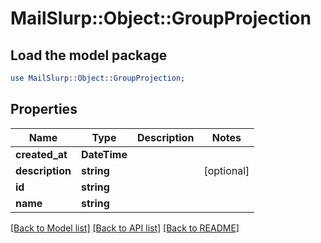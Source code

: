 # MailSlurp::Object::GroupProjection

## Load the model package
```perl
use MailSlurp::Object::GroupProjection;
```

## Properties
Name | Type | Description | Notes
------------ | ------------- | ------------- | -------------
**created_at** | **DateTime** |  | 
**description** | **string** |  | [optional] 
**id** | **string** |  | 
**name** | **string** |  | 

[[Back to Model list]](../README.md#documentation-for-models) [[Back to API list]](../README.md#documentation-for-api-endpoints) [[Back to README]](../README.md)


